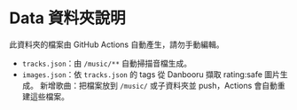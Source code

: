 # Data 資料夾說明
此資料夾的檔案由 GitHub Actions 自動產生，請勿手動編輯。
- `tracks.json`：由 `/music/**` 自動掃描音檔生成。
- `images.json`：依 `tracks.json` 的 tags 從 Danbooru 擷取 rating:safe 圖片生成。
新增歌曲：把檔案放到 `/music/` 或子資料夾並 push，Actions 會自動重建這些檔案。
